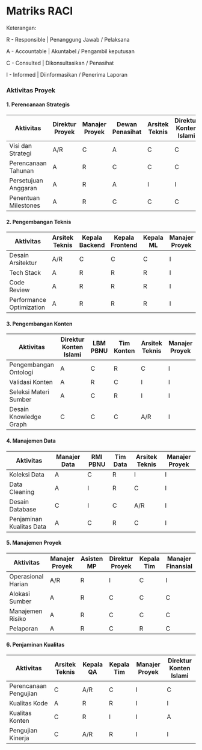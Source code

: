 # Matriks RACI

Keterangan:

R - Responsible | Penanggung Jawab / Pelaksana

A - Accountable | Akuntabel / Pengambil keputusan

C - Consulted | Dikonsultasikan / Penasihat

I - Informed | Diinformasikan / Penerima Laporan

### Aktivitas Proyek

#### 1. Perencanaan Strategis

| Aktivitas            | Direktur Proyek | Manajer Proyek | Dewan Penasihat | Arsitek Teknis | Direktur Konten Islami |
| -------------------- | --------------- | -------------- | --------------- | -------------- | ---------------------- |
| Visi dan Strategi    | A/R             | C              | A               | C              | C                      |
| Perencanaan Tahunan  | A               | R              | C               | C              | C                      |
| Persetujuan Anggaran | A               | R              | A               | I              | I                      |
| Penentuan Milestones | A               | R              | C               | C              | C                      |

#### 2. Pengembangan Teknis

| Aktivitas                | Arsitek Teknis | Kepala Backend | Kepala Frontend | Kepala ML | Manajer Proyek |
| ------------------------ | -------------- | -------------- | --------------- | --------- | -------------- |
| Desain Arsitektur        | A/R            | C              | C               | C         | I              |
| Tech Stack               | A              | R              | R               | R         | I              |
| Code Review              | A              | R              | R               | R         | I              |
| Performance Optimization | A              | R              | R               | R         | I              |

#### 3. Pengembangan Konten

| Aktivitas              | Direktur Konten Islami | LBM PBNU | Tim Konten | Arsitek Teknis | Manajer Proyek |
| ---------------------- | ---------------------- | -------- | ---------- | -------------- | -------------- |
| Pengembangan Ontologi  | A                      | C        | R          | C              | I              |
| Validasi Konten        | A                      | R        | C          | I              | I              |
| Seleksi Materi Sumber  | A                      | C        | R          | I              | I              |
| Desain Knowledge Graph | C                      | C        | C          | A/R            | I              |

#### 4. Manajemen Data

| Aktivitas                | Manajer Data | RMI PBNU | Tim Data | Arsitek Teknis | Manajer Proyek |
| ------------------------ | ------------ | -------- | -------- | -------------- | -------------- |
| Koleksi Data             | A            | C        | R        | I              | I              |
| Data Cleaning            | A            | I        | R        | C              | I              |
| Desain Database          | C            | I        | C        | A/R            | I              |
| Penjaminan Kualitas Data | A            | C        | R        | C              | I              |

#### 5. Manajemen Proyek

| Aktivitas          | Manajer Proyek | Asisten MP | Direktur Proyek | Kepala Tim | Manajer Finansial |
| ------------------ | -------------- | ---------- | --------------- | ---------- | ----------------- |
| Operasional Harian | A/R            | R          | I               | C          | I                 |
| Alokasi Sumber     | A              | R          | C               | C          | C                 |
| Manajemen Risiko   | A              | R          | C               | C          | C                 |
| Pelaporan          | A              | R          | C               | R          | C                 |

#### 6. Penjaminan Kualitas

| Aktivitas             | Arsitek Teknis | Kepala QA | Kepala Tim | Manajer Proyek | Direktur Konten Islami |
| --------------------- | -------------- | --------- | ---------- | -------------- | ---------------------- |
| Perencanaan Pengujian | C              | A/R       | C          | I              | C                      |
| Kualitas Kode         | A              | R         | R          | I              | I                      |
| Kualitas Konten       | C              | R         | I          | I              | A                      |
| Pengujian Kinerja     | C              | A/R       | R          | I              | I                      |
